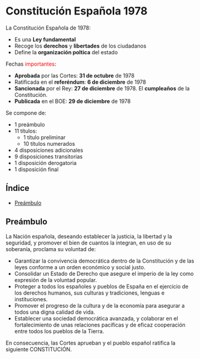 # Constitución Española 1978

La Constitución Española de 1978:
-  Es una **Ley fundamental**
- Recoge los **derechos** y **libertades** de los ciudadanos
- Define la **organización poltica** del estado

Fechas <span style="color: red">importantes</span>:
- **Aprobada** por las Cortes: **31 de octubre** de 1978
- Ratificada en el **referéndum**: **6 de diciembre** de 1978
- **Sancionada** por el Rey: **27 de diciembre** de 1978. El **cumpleaños** de la Constitución.
- **Publicada** en el BOE: **29 de diciembre** de 1978

Se compone de:
* 1 preámbulo
* 11 títulos:
  * 1 título preliminar
  * 10 títulos numerados
* 4 disposiciones adicionales
* 9 disposiciones transitorias
* 1 disposición derogatoria
* 1 disposición final

## Índice

* [Preámbulo](#preámbulo)

## Preámbulo

La Nación española, deseando establecer la justicia, la libertad y la seguridad, y promover el bien de cuantos la integran, en uso de su soberanía, proclama su voluntad de:

* Garantizar la convivencia democrática dentro de la Constitución y de las leyes conforme a un orden económico y social justo.
* Consolidar un Estado de Derecho que asegure el imperio de la ley como expresión de la voluntad popular.
* Proteger a todos los españoles y pueblos de España en el ejercicio de los derechos humanos, sus culturas y tradiciones, lenguas e instituciones.
* Promover el progreso de la cultura y de la economía para asegurar a todos una digna calidad de vida.
* Establecer una sociedad democrática avanzada, y colaborar en el fortalecimiento de unas relaciones pacíficas y de eficaz cooperación entre todos los pueblos de la Tierra.

En consecuencia, las Cortes aprueban y el pueblo español ratifica la siguiente CONSTITUCIÓN.
